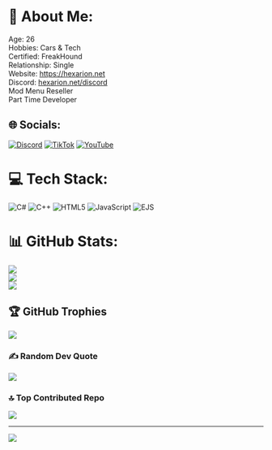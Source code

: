 # 💫 About Me:
Age: 26<br>Hobbies: Cars & Tech<br>Certified: FreakHound<br>Relationship: Single<br>Website: https://hexarion.net<br>Discord: [hexarion.net/discord](https://hexarion.net/discord)<br>Mod Menu Reseller<br>Part Time Developer


## 🌐 Socials:
[![Discord](https://img.shields.io/badge/Discord-%237289DA.svg?logo=discord&logoColor=white)](https://hexarion.net/discord) [![TikTok](https://img.shields.io/badge/TikTok-%23000000.svg?logo=TikTok&logoColor=white)](https://www.tiktok.com/@hexarion.net) [![YouTube](https://img.shields.io/badge/YouTube-%23FF0000.svg?logo=YouTube&logoColor=white)](https://www.youtube.com/@Hexarion2) 

# 💻 Tech Stack:
![C#](https://img.shields.io/badge/c%23-%23239120.svg?style=for-the-badge&logo=csharp&logoColor=white) ![C++](https://img.shields.io/badge/c++-%2300599C.svg?style=for-the-badge&logo=c%2B%2B&logoColor=white) ![HTML5](https://img.shields.io/badge/html5-%23E34F26.svg?style=for-the-badge&logo=html5&logoColor=white) ![JavaScript](https://img.shields.io/badge/javascript-%23323330.svg?style=for-the-badge&logo=javascript&logoColor=%23F7DF1E) ![EJS](https://img.shields.io/badge/ejs-%23B4CA65.svg?style=for-the-badge&logo=ejs&logoColor=black)
# 📊 GitHub Stats:
![](https://github-readme-stats.vercel.app/api?username=Hexarion1&theme=dark&hide_border=false&include_all_commits=false&count_private=false)<br/>
![](https://github-readme-streak-stats.herokuapp.com/?user=Hexarion1&theme=dark&hide_border=false)<br/>
![](https://github-readme-stats.vercel.app/api/top-langs/?username=Hexarion1&theme=dark&hide_border=false&include_all_commits=false&count_private=false&layout=compact)

## 🏆 GitHub Trophies
![](https://github-profile-trophy.vercel.app/?username=Hexarion1&theme=dracula&no-frame=true&no-bg=false&margin-w=4)

### ✍️ Random Dev Quote
![](https://quotes-github-readme.vercel.app/api?type=horizontal&theme=radical)

### 🔝 Top Contributed Repo
![](https://github-contributor-stats.vercel.app/api?username=Hexarion1&limit=5&theme=dark&combine_all_yearly_contributions=true)

---
[![](https://visitcount.itsvg.in/api?id=Hexarion1&icon=0&color=0)](https://visitcount.itsvg.in)

<!-- Proudly created with GPRM ( https://gprm.itsvg.in ) -->
